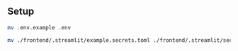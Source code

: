 ## Setup

```sh
mv .env.example .env
```


```sh
mv ./frontend/.streamlit/example.secrets.toml ./frontend/.streamlit/secrets.toml
```
```
